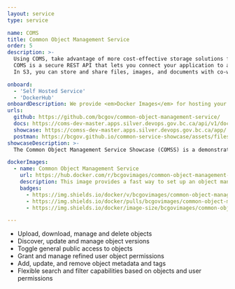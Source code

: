 ```yaml
---
layout: service
type: service

name: COMS
title: Common Object Management Service
order: 5
description: >-
  Using COMS, take advantage of more cost-effective storage solutions for your new or existing business applications.
  COMS is a secure REST API that lets you connect your application to an S3 bucket.
  In S3, you can store and share files, images, and documents with co-workers, partners, or the public.

onboard:
  - 'Self Hosted Service'
  - 'DockerHub'
onboardDescription: We provide <em>Docker Images</em> for hosting your own Common Object Management Storage Service.
urls:
  github: https://github.com/bcgov/common-object-management-service/
  docs: https://coms-dev-master.apps.silver.devops.gov.bc.ca/api/v1/docs
  showcase: https://comss-dev-master.apps.silver.devops.gov.bc.ca/app/
  postman: https://bcgov.github.io/common-service-showcase/assets/files/coms_postman_collection.json
showcaseDescription: >-
  The Common Object Management Service Showcase (COMSS) is a demonstration of how an application can use S3 to manage and share objects within government or with the public.

dockerImages:
  - name: Common Object Management Service
    url: https://hub.docker.com/r/bcgovimages/common-object-management-service/
    description: This image provides a fast way to set up an object management API with a range of features focusing on object management, permission control, and object discovery.
    badges:
      - https://img.shields.io/docker/v/bcgovimages/common-object-management-service.svg?sort=semver
      - https://img.shields.io/docker/pulls/bcgovimages/common-object-management-service.svg
      - https://img.shields.io/docker/image-size/bcgovimages/common-object-management-service.svg

---
```

- Upload, download, manage and delete objects
- Discover, update and manage object versions
- Toggle general public access to objects
- Grant and manage refined user object permissions
- Add, update, and remove object metadata and tags
- Flexible search and filter capabilities based on objects and user permissions
